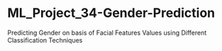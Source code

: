 # ML_Project_34-Gender-Prediction
Predicting Gender on basis of Facial Features Values using Different Classification Techniques

